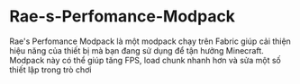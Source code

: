 # Rae-s-Perfomance-Modpack
Rae's Perfomance Modpack là một modpack chạy trên Fabric giúp cải thiện hiệu năng của thiết bị mà bạn đang sử dụng để tận hưởng Minecraft. Modpack này có thể giúp tăng FPS, load chunk nhanh hơn và sửa một số thiết lập trong trò chơi
